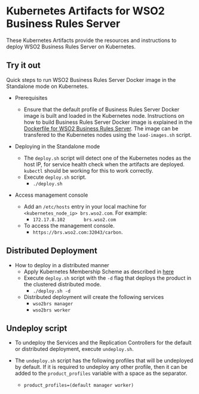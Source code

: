 # Kubernetes Artifacts for WSO2 Business Rules Server #
These Kubernetes Artifacts provide the resources and instructions to deploy WSO2 Business Rules Server on Kubernetes.

## Try it out
Quick steps to run WSO2 Business Rules Server Docker image in the Standalone mode on Kubernetes.

* Prerequisites
    - Ensure that the default profile of Business Rules Server Docker image is built and loaded in the Kubernetes node.
    Instructions on how to build Business Rules Server Docker image is explained in the [Dockerfile for WSO2 Business Rules Server](https://github.com/wso2/dockerfiles/blob/master/wso2brs/README.md#building-the-docker-images). The image can be transfered to the Kubernetes nodes using the `load-images.sh` script.

* Deploying in the Standalone mode
    - The `deploy.sh` script will detect one of the Kubernetes nodes as the host IP, for service health check when the artifacts are deployed. `kubectl` should be working for this to work correctly.
    - Execute `deploy.sh` script.
        + `./deploy.sh`

* Access management console
    - Add an `/etc/hosts` entry in your local machine for `<kubernetes_node_ip> brs.wso2.com`. For example:
        + `172.17.8.102       brs.wso2.com`
    - To access the management console.
        +  `https://brs.wso2.com:32043/carbon`.

## Distributed Deployment

* How to deploy in a distributed manner
    - Apply Kubernetes Membership Scheme as described in [here](https://docs.wso2.com/display/KA100/Kubernetes+Membership+Scheme+for+WSO2+Carbon)
    - Execute `deploy.sh` script with the `-d` flag that deploys the product in the clustered distributed mode.
        + `./deploy.sh -d`
    - Distributed deployment will create the following services
        + `wso2brs manager`
        + `wso2brs worker`

## Undeploy script
* To undeploy the Services and the Replication Controllers for the default or distributed deployment, execute `undeploy.sh`.

* The `undeploy.sh` script has the following profiles that will be undeployed by default. If it is required to undeploy any other profile, then it can be added to the `product_profiles` variable with a space as the separator.
    - `product_profiles=(default manager worker)`
